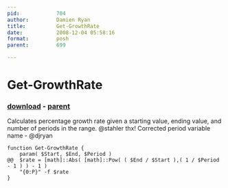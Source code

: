 ```yaml
---
pid:            704
author:         Damien Ryan
title:          Get-GrowthRate
date:           2008-12-04 05:58:16
format:         posh
parent:         699

---
```


# Get-GrowthRate

### [download](//scripts/704.ps1) - [parent](//scripts/699.md)

Calculates percentage growth rate given a starting value, ending value, and number of periods in the range.  @stahler thx!
Corrected period variable name - @djryan

```posh
function Get-GrowthRate {
	param( $Start, $End, $Period ) 
@@	$rate = [math]::Abs( [math]::Pow( ( $End / $Start ),( 1 / $Period - 1 ) ) - 1 )
	"{0:P}" -f $rate
}
```
